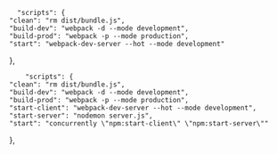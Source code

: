 


      "scripts": {
    "clean": "rm dist/bundle.js",
    "build-dev": "webpack -d --mode development",
    "build-prod": "webpack -p --mode production",
    "start": "webpack-dev-server --hot --mode development"
  },

        "scripts": {
    "clean": "rm dist/bundle.js",
    "build-dev": "webpack -d --mode development",
    "build-prod": "webpack -p --mode production",
    "start-client": "webpack-dev-server --hot --mode development",
    "start-server": "nodemon server.js",
    "start": "concurrently \"npm:start-client\" \"npm:start-server\""
  },